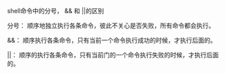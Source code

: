 shell命令中的分号， && 和 ||的区别

分号： 顺序地独立执行各条命令，彼此不关心是否失败，所有命令都会执行。

&&： 顺序执行各条命令，只有当前一个命令执行成功的时候，才执行后面的。

||： 顺序的执行各条命令，只有当前门的一个命令执行失败的时候，才执行后面的。